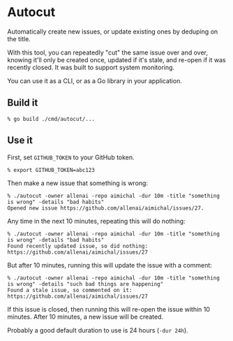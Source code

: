 # Autocut

Automatically create new issues, or update existing ones by deduping on the
title.

With this tool, you can repeatedly "cut" the same issue over and over, knowing
it'll only be created once, updated if it's stale, and re-open if it was
recently closed. It was built to support system monitoring.

You can use it as a CLI, or as a Go library in your application.

## Build it

```
% go build ./cmd/autocut/...
```

## Use it

First, set `GITHUB_TOKEN` to your GitHub token.

```
% export GITHUB_TOKEN=abc123
```

Then make a new issue that something is wrong:

```
% ./autocut -owner allenai -repo aimichal -dur 10m -title "something is wrong" -details "bad habits"
Opened new issue https://github.com/allenai/aimichal/issues/27.
```

Any time in the next 10 minutes, repeating this will do nothing:

```
% ./autocut -owner allenai -repo aimichal -dur 10m -title "something is wrong" -details "bad habits"
Found recently updated issue, so did nothing: https://github.com/allenai/aimichal/issues/27
```

But after 10 minutes, running this will update the issue with a comment:

```
% ./autocut -owner allenai -repo aimichal -dur 10m -title "something is wrong" -details "such bad things are happening"
Found a stale issue, so commented on it: https://github.com/allenai/aimichal/issues/27
```

If this issue is closed, then running this will re-open the issue within 10
minutes. After 10 minutes, a new issue will be created.

Probably a good default duration to use is 24 hours (`-dur 24h`).
